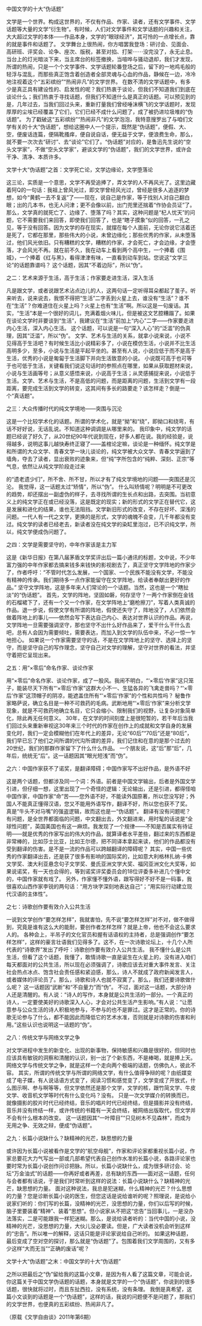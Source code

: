 中国文学的十大“伪话题”

文学是一个世界。构成这世界的，不仅有作品、作家、读者，还有文学事件、文学话题等大量的文学“衍生物”。有时候，人们对文学事件和文学话题的兴趣和关注，大大超过文学的本体——作品本身，文学的“眼球经济”，其可怜的一点增长点，靠的就是事件和话题了。
文学舞台上很热闹，你方唱罢我登场：研讨会、见面会、高研班、评奖会、论争、座次、版税，甚至对掐、打架⋯⋯没完没了，永无止息。当台上的灯光暗淡下来，当主席台的标签撤换，当喧哗与骚动退却，我们才发现，所谓的热闹，只是一个个文学事件、文学话题轮番登场之后，留下的一地鸡毛般的轻浮与混乱，而那些真正饱含着创造者全部灵魂与心血的作品，静候在一边，冷冷地注视着这个“五彩缤纷”“热闹非凡”的文学世界。
在数不清的文学话题中，有多少是真正具有建设性的、启发性的呢？我们热衷于谈论，但我们不知道我们到底在谈论什么；我们热衷于寻找话题，但我们不知道什么是真正的话题。可以预见到的是，几年过去，当我们回过头来，重新打量我们曾经唾沫横飞的文学话题时，发现厚厚的尘埃已经覆盖了它们，它们已经不成什么问题了，成了被扔进垃圾堆的“伪话题”。
为了戳破这“五彩缤纷”“热闹非凡”的文学泡泡，我特意搜罗出了与咱们文学有关的十大“伪话题”，想给这圈中人一个提示，既然是“伪话题”，便假、大、空，便废话连篇，便隔靴搔痒，便自说自话，便无益于文学，便浪费生命，那么，就不要一次次去“研讨”、去“谈论”它们了。“伪话题”对应的，是鲁迅先生说的“空头文学家”，不做“空头文学家”，避谈文学的“伪话题”，我们的文学世界，或许会干净、清净、本质许多。

文学十大“伪话题”之首：文学死亡论，文学边缘论，文学堕落论

这三论，实质是一个意思，文学不再受追捧了，弄文学的人不再风光了。这里边藏着阿Q的一句话：我祖上曾风光过，即文学曾经风光过，曾经是很多人追逐的梦想，如今“黄鹤一去不复返”了——现在，说自己是作家，等于找别人对自己翻白眼；出的几本书，也无人问津；更不会像以前，出门兜里还揣着“作协会员证”了。
那么，文学真的就死亡了、边缘了、堕落了吗？其实，这种问题是“杞人忧天”的问题，它不需要我们来回答，即使我们回答了，也是“瞎子摸象”似的回答，一孔之见，等于没有回答。因为文学的存在现实，就摆在每个人面前，无论你说它活着还是死了，它都在那里，那些伟大的小说，未曾边缘化；那些优秀的作家，从未堕落过，他们风光依旧。只有糟糕的文学，糟糕的作家，才会死亡，才会边缘，才会堕落，才会风光不再。就在前不久，我在动车上看到两个高中生，一个捧着《围城》，一个捧着《红与黑》，看得津津有味，一直看到动车到站。您说这“文学三论”的话题靠谱吗？
这个话题，因其“不着边际”，所以“伪”。

之二：艺术来源于生活，高于生活；作家要走进生活，深入生活


凡是跟文学，或者说跟艺术沾点边儿的人，这两句话一定听得耳朵都起了茧子。听来听去，说来说去，我恨不得把“生活”二字丢到火星上去，谁没有“生活”？谁不在“生活”？你难道住在火星上吗？火星上也有“生活”啊。所以这是一句废话。其实，“生活”本是一个很好的词儿，充满着烟火味儿，但是被这文艺腔糟蹋了。如果在谈论文学时非要谈到“生活”，我建议在“生活”前加上“内心”二字——作家要走进内心生活，深入内心生活。
这个话题，可以说是一句“深入人心”的“泛滥”的伪真理，因其“泛滥”，所以“伪”。
文学、艺术与生活的关系，就拿小说来说，小说不见得高于生活吧？有时候生活比小说精彩多了，小说在模仿生活，小说并不比生活高明多少，至多，小说与生活是平起平坐的。甚至有人说，小说应低于而不是高于生活，优秀的小说是匍匐于生活脚下并向生活致意的小说。
小说既可高于也可等于也可低于生活，关键看我们说这句话时的参照点在哪里，如果从获取题材来说，小说与生活画等号；从意义感悟来说，小说高于生活；从灵感捕捉来说，小说低于生活。文学、艺术与生活，不是高低的问题，而是距离的问题，生活到文学有一段距离，要完成生活到文学的转变，这其间有多长的路要走？该怎样走？倒是一个“真话题”。

之三：大众传播时代的纯文学境地——突围与沉沦

这是一个比较学术化的话题。所谓的学术化，就是“拗”和“绕”，即拗口和绕弯，有话不好好说，无话乱说。不知道这种调调是从哪里来的。
我印象中，纯文学的话题已经说了好久了，从20世纪90年代说到现在，好多人都在说。我的经验是，说得越多，说明这事儿越快寿终正寝了——盖棺论定嘛，谈论是一种缅怀。纯文学是和所谓的大众文学、青春文学一块儿谈论的，纯文学被大众文学、青春文学逼到了墙角，夺去了读者，显出衰败的迹象来，但“纯”字所包含的“纯粹、深刻、正宗”等气息，依然让从纯文学阶段走过来

的“遗老遗少们”，所不舍、所不甘，所以才有了纯文学境地的问题——突围还是沉沦。
我觉得，这一话题太过“矫情”，所以“伪”。
什么叫矫情呢？明明是不可更改的趋势，却还摆出一副虚伪的样子，去寻找所谓的生长点和出路，去突围。当初意义上的纯文学正在或已经没落，这是既定的现实；新的形式的文学正在替代它，这是发展和进化的结果，谁也无法阻挡。文学新旧形式的改变，不存在好坏、深浅的问题。一代人有一代之文学，更换的是形式，文学的魂魄不会变，几千年都没有变过。纯文学的读者已经老去，新读者没在纯文学的染缸里泡过，已不识纯文学，所以，纯文学便成伪问题了。

之四：文学是需要坚守的，中年作家该是主力军

这是《新华日报》在第八届茅盾文学奖评出后一篇小通讯的标题，文中说，不少年富力强的中年作家都去搞来钱多来钱快的影视剧去了，真正坚守文学阵地的作家少了，作者呼吁：“不管时代怎么发展，一个国家、一个民族不能没有文学，不能没有精神的传承。我们期待多一点作家能留守在文学阵地，给读者奉献出更好的作品。”
坚守文学阵地，这是多年来人们常论的一个话题。当然，这也是一个“瞎扯淡”的“伪话题”。
首先，文学的阵地，坚固如磐，何存坚守？一两个作家倒在金钱的石榴裙下了，还有一个又一个作家，在文学阵地上“磨枪擦刀”，写着人类真诚的作品。退一步说，假使文学有所谓的阵地，假使还失守了，阵地没了，人们依然会做着阵地上的事儿——依然会写下表达自己内心、表达对世界认识的作品。再说，文学阵地一旦需要强调坚守，那也坚守不出什么好作品来了，爱干什么干什么去吧，总有人会因为需要倾吐，需要表达，而加入到文学的队伍中来，不必一惊一乍地担心。
如果说一个作家需要坚守的话，不是在文学阵地上的坚守、选择上的坚守，而是坚守自己的写作理念，坚守自己对文学的理解，坚守对世界的看法，并坚守着把它呈现出来。


之五：用“×零后”命名作家、谈论作家

用“×零后”命名作家、谈论作家，成了一股风。我闹不明白，“‘×零后’作家”这只笼子，能装尽天下所有“‘×零后’作家”这群大小不一、生猛各异的飞禽走兽吗？“‘×零后’作家”这顶帽子的阴凉，能遮盖住所有“‘×零后’作家”的个性和共性吗？
秘鲁作家略萨说，确立名目是一种不可救药的毛病。武断地用“‘×零后’作家”来分析文学现象，就是不可救药地确立名目，它只会缩小、限制我们的视野，让复杂对象简单化，除此再无任何意义。
30年，在文学的时间刻度上是很短暂的，若干年后当我们回过头来重新审视这30年来三个时代的作家在创作上的成就和文学自身的发展变化时，我们一定会模糊他们在年代上的差异，无论“60后”“70后”还是“80后”，我们早已忘了他们之间所谓的代沟所谓的差异，我们记住和在意的是那个过去的20世纪，我们的那群作家留下了什么什么作品。
一个朋友说，这“后”那“后”，几年后，统统无“后”。这一话题因其“眼光短浅”而“伪”。


之六：中国作家获不了诺奖，是翻译障碍；中国作家写不出好作品，是外语不好

这是两个话题，但都涉及同一个词：外语。前者是中国文学输出，后者是外国文学引进，但仔细一想，这里出现了一个奇怪的逻辑：无论输出，还是引进，都得怪咱中国作家，中国作家“命”苦——您外语不好，不能读外国原著，所以您没写好；外国人不能真正懂得汉语，您又不能用外语写作，翻译不好，所以您也获不了奖。
真是“牛头不对马嘴”的强盗逻辑，故而这也是一“伪话题”。
翻译有没有问题呢？有问题，是全世界都面临的问题，中文翻出去，外文翻进来，用时髦的话说是“全球性问题”，英国美国也有这一麻烦。我发现了一个规律——不知是否属实有待证明——就是优秀的作家写出的伟大的作品，就算译者水平差些，翻过来的东西都是非常棒的，比如莎士比亚，比如王尔德，把不同译本拿起来读，他们的作品都没有受到翻译的伤害。是不是一流的作品可以跨越翻译的障碍呢？
其实，中国一些优秀的作家翻译出去，还是获了很多有影响的国际奖的，比如意大利格林扎纳·卡佛文学奖、澳大利亚悬念句子文学奖、曼氏亚洲文学大奖、福冈亚洲文化大奖等，如果说诺奖，有一天也会得的，等到诺奖评奖委员会的18位评委多补进几个懂中文的，中国作家就有戏了。
另外，作家懂不懂外语，跟写得好不好不是一码事，我很喜欢山西作家李锐的两句话：“用方块字深刻地表达自己”；“用实际行动建立现代汉语的主体性”。


之七：诗歌创作要有效介入公共生活

一说到文学创作“要怎样怎样”，我就害怕，先不说“要怎样怎样”对不对，做不做得到，究竟是谁有这么大的能耐，要创作者怎样怎样？就是上帝，他也不会这么要求人的。
各种会上，半吊子的文化官员和握有话语权的主持者，总是强调创作“要怎样怎样”，这样的豪言壮语我们见得多了。这不，在一次诗歌论坛上，十几个人所代表的“诗歌界”发出了呼吁：诗歌创作要有效介入公共生活。
我不懂什么是公共生活，但看了这个话题，我懂了，敢情诗歌一直是诞生在火星上的，没有进入咱们每天都面对的公共生活，所以现在必须强调了，诗歌应该去对重大事件发言、关注社会热点冰点、饱含社会责任感和紧迫感，那么，诗人不就成了政府新闻发言人，或者媒体的评论员了。那么，诗歌和诗人也就不寂寞了。那么，我们还要诗歌做什么呢？
这一话题因“武断”和“不自量力”而“伪”。
不过，面对这一话题，大部分诗人还是清醒的。有人说：“诗人的写作，本身就是公共生活的一部分。一个真正的诗人，一定要使美好的诗歌深入人心，才会对公共生活产生影响。”有人说：“让愿意参与公众生活的诗人积极地参与，不参与的也不是罪过。这才是正常的。你的诗歌无论参与了什么，都不能因此而降低它的艺术水准，否则就是对诗歌的伤害和利用。”这些认识也说明这一话题的“伪”。

之八：传统文学与网络文学之争

对文学进程中发生的新变化、出现的新事物，保持敏感和兴趣是很好的，但同时也应该具有敏锐的洞察和清醒的认识，别一出了个新东西，不是棒喝，就是捧上天。网络文学与传统文学之争，就是这样一个走向两个极端的话题，仿佛仇人，彼此不容。
其实，所谓的传统文学与所谓的网络文学，有什么值得争辩的呢？由纸媒变成了电子媒，有人说话语方式变了，阅读习惯和感觉变了，文学变成了开放式，什么图示啊、参与啊等等，但文学依然还是那个文学，文学的核，跟竹简文学、牛皮文学、收音机文学等时代有什么变化吗？没有。
只是一次文学媒介的转换而已，就像摄影的胶片时代已经终结，音乐的唱片时代已经终结，但是摄影并没有终结，音乐并没有终结一样，或许传统的书籍有一天会终结，被网络出版取代，但文学并不会有什么根本的改变。
这一话题因其“一叶障目”“只见树木不见森林”，而成为无用之争、无效之辩，便成“伪话题”。


之九：长篇小说缺什么？缺精神的光芒，缺思想的力量

或许因为长篇小说被看作是文学的“航空母舰”，作家和评论家都重视长篇小说，作家总要花大力气写出一部或几部希望代表自己创作水准的长篇小说，各路评论家也要时常为长篇小说创作问诊把脉。所以，长篇小说缺什么，成为很多研讨会、论坛“万金油式”的话题——你再好或者再差，总有缺的东西——面对这一话题，任何与会者都有话说，于是我们时常听到这样的说法：长篇小说缺什么？缺精神的光芒，缺思想的力量。
面对这种说法，我总是犯迷糊，什么精神的光芒？什么思想的力量？您是诊断长篇小说的医生，但您这话是说给谁听的呢？照理说，是说给小说家们听的：你们写的长篇，没精神的光芒，没思想的力量，你们以后写的时候，脑子里要装着“精神”、装着“思想”。但小说家从不把这“忠告”当回事儿，一是没办法落实，二是可能跟我一样犯迷糊。那么，是说给读者听的：当代中国的小说，没精神的光芒，没思想的力量，大伙儿没必要读。但是，广大读者没机会听到这样的“忠告”。所以唯一的解释，这话只能是评论家说给自己听的。
如果这种话题，最后变成了空对空的探讨，那么就是“伪话题”了。包围着我们文学周围的，又有多少这样“大而无当”“正确的废话”呢？


文学十大“伪话题”之末：中国文学的十大“伪话题”

之所以把最后之“伪”留给我的这篇小文章，是因为有人看了这篇文章，可能会说，你这篇关于中国文学伪话题的话题，本身就是文学的一个“伪话题”，你说到的很多话题，很快就将过时，而且东扯西拉，没有系统，没有条理。
我倒是真希望，这篇小文谈到的话题是一个“伪话题”，这样的话，我说的问题便不是问题了，那我们的文学世界，也便真的五彩缤纷、热闹非凡了。

（原载《文学自由谈》2011年第6期）
